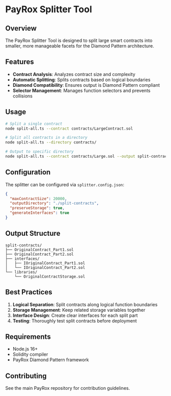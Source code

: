 # PayRox Splitter Tool

## Overview

The PayRox Splitter Tool is designed to split large smart contracts into smaller, more manageable facets for the Diamond Pattern architecture.

## Features

- **Contract Analysis**: Analyzes contract size and complexity
- **Automatic Splitting**: Splits contracts based on logical boundaries
- **Diamond Compatibility**: Ensures output is Diamond Pattern compliant
- **Selector Management**: Manages function selectors and prevents collisions

## Usage

```bash
# Split a single contract
node split-all.ts --contract contracts/LargeContract.sol

# Split all contracts in a directory
node split-all.ts --directory contracts/

# Output to specific directory
node split-all.ts --contract contracts/Large.sol --output split-contracts/
```

## Configuration

The splitter can be configured via `splitter.config.json`:

```json
{
  "maxContractSize": 20000,
  "outputDirectory": "./split-contracts",
  "preserveStorage": true,
  "generateInterfaces": true
}
```

## Output Structure

```
split-contracts/
├── OriginalContract_Part1.sol
├── OriginalContract_Part2.sol
├── interfaces/
│   ├── IOriginalContract_Part1.sol
│   └── IOriginalContract_Part2.sol
└── libraries/
    └── OriginalContractStorage.sol
```

## Best Practices

1. **Logical Separation**: Split contracts along logical function boundaries
2. **Storage Management**: Keep related storage variables together
3. **Interface Design**: Create clear interfaces for each split part
4. **Testing**: Thoroughly test split contracts before deployment

## Requirements

- Node.js 16+
- Solidity compiler
- PayRox Diamond Pattern framework

## Contributing

See the main PayRox repository for contribution guidelines.

